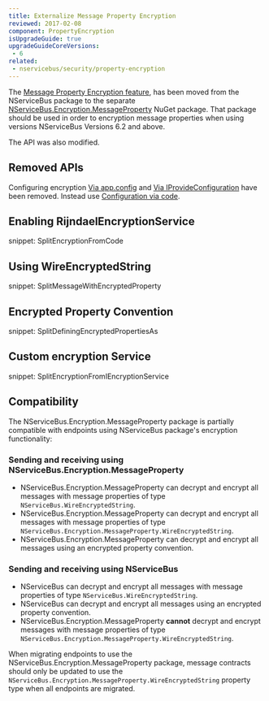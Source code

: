 ```yaml
---
title: Externalize Message Property Encryption
reviewed: 2017-02-08
component: PropertyEncryption
isUpgradeGuide: true
upgradeGuideCoreVersions:
 - 6
related: 
 - nservicebus/security/property-encryption
---
```


The [Message Property Encryption feature](/nservicebus/security/property-encryption.md), has been moved from the NServiceBus package to the separate [NServiceBus.Encryption.MessageProperty](https://www.nuget.org/packages/NServiceBus.Encryption.MessageProperty/) NuGet package. That package should be used in order to encryption message properties when using versions NServiceBus Versions 6.2 and above.

The API was also modified.


## Removed APIs

Configuring encryption [Via app.config](/nservicebus/security/property-encryption.md?version=core_6#configuration-via-app-config) and [Via IProvideConfiguration](/nservicebus/security/property-encryption.md?version=core_6#configuration-via-iprovideconfiguration) have been removed. Instead use [Configuration via code](/nservicebus/security/property-encryption.md#configuration-via-code).


## Enabling RijndaelEncryptionService

snippet: SplitEncryptionFromCode


## Using WireEncryptedString

snippet: SplitMessageWithEncryptedProperty


## Encrypted Property Convention

snippet: SplitDefiningEncryptedPropertiesAs


## Custom encryption Service

snippet: SplitEncryptionFromIEncryptionService


## Compatibility

The NServiceBus.Encryption.MessageProperty package is partially compatible with endpoints using NServiceBus package's encryption functionality:


### Sending and receiving using NServiceBus.Encryption.MessageProperty
* NServiceBus.Encryption.MessageProperty can decrypt and encrypt all messages with message properties of type `NServiceBus.WireEncryptedString`.
* NServiceBus.Encryption.MessageProperty can decrypt and encrypt all messages with message properties of type `NServiceBus.Encryption.MessageProperty.WireEncryptedString`.
* NServiceBus.Encryption.MessageProperty can decrypt and encrypt all messages using an encrypted property convention.


### Sending and receiving using NServiceBus
* NServiceBus can decrypt and encrypt all messages with message properties of type `NServiceBus.WireEncryptedString`.
* NServiceBus can decrypt and encrypt all messages using an encrypted property convention.
* NServiceBus.Encryption.MessageProperty **cannot** decrypt and encrypt messages with message properties of type `NServiceBus.Encryption.MessageProperty.WireEncryptedString`.

When migrating endpoints to use the NServiceBus.Encryption.MessageProperty package, message contracts should only be updated to use the `NServiceBus.Encryption.MessageProperty.WireEncryptedString` property type when all endpoints are migrated.
